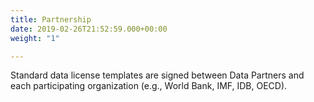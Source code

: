 ```yaml
---
title: Partnership
date: 2019-02-26T21:52:59.000+00:00
weight: "1"

---
```

Standard data license templates are signed between Data Partners and each participating organization (e.g., World Bank, IMF, IDB, OECD).
 